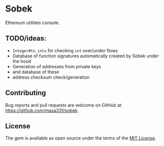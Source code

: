 # Sobek

Ethereum utilities console.

## TODO/ideas:

* `Integer#to_intx` for checking `int` over/under flows
* Database of function signatures automatically created by Sobek under the hood
* Generation of addresses from private keys
* and database of these
* address checksum check/generation

## Contributing

Bug reports and pull requests are welcome on GitHub at https://github.com/masa331/sobek.

## License

The gem is available as open source under the terms of the [MIT License](https://opensource.org/licenses/MIT).
